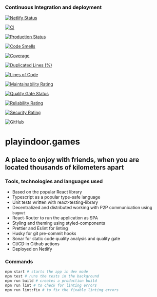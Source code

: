 ### Continuous Integration and deployment

[![Netlify Status](https://api.netlify.com/api/v1/badges/767f5835-23d6-49bb-b9ea-128c3bafde3f/deploy-status)](https://app.netlify.com/sites/playindoor.games/deploys)

[![CI](https://github.com/tanayseven/playindoor.games/workflows/CI/badge.svg)](https://github.com/tanayseven/playindoor.games/actions)

[![Production Status](https://img.shields.io/website?down_color=red&down_message=Production%20is%20Down&up_color=green&up_message=Production%20is%20Up&url=https%3A%2F%2Fplayindoor-games.netlify.app%2F)](https://playindoor-games.netlify.app/#/)

[![Code Smells](https://sonarcloud.io/api/project_badges/measure?project=tanayseven_playindoor.games&metric=code_smells)](https://sonarcloud.io/dashboard?id=tanayseven_playindoor.games)

[![Coverage](https://sonarcloud.io/api/project_badges/measure?project=tanayseven_playindoor.games&metric=coverage)](https://sonarcloud.io/dashboard?id=tanayseven_playindoor.games)

[![Duplicated Lines (%)](https://sonarcloud.io/api/project_badges/measure?project=tanayseven_playindoor.games&metric=duplicated_lines_density)](https://sonarcloud.io/dashboard?id=tanayseven_playindoor.games)

[![Lines of Code](https://sonarcloud.io/api/project_badges/measure?project=tanayseven_playindoor.games&metric=ncloc)](https://sonarcloud.io/dashboard?id=tanayseven_playindoor.games)

[![Maintainability Rating](https://sonarcloud.io/api/project_badges/measure?project=tanayseven_playindoor.games&metric=sqale_rating)](https://sonarcloud.io/dashboard?id=tanayseven_playindoor.games)

[![Quality Gate Status](https://sonarcloud.io/api/project_badges/measure?project=tanayseven_playindoor.games&metric=alert_status)](https://sonarcloud.io/dashboard?id=tanayseven_playindoor.games)

[![Reliability Rating](https://sonarcloud.io/api/project_badges/measure?project=tanayseven_playindoor.games&metric=reliability_rating)](https://sonarcloud.io/dashboard?id=tanayseven_playindoor.games)

[![Security Rating](https://sonarcloud.io/api/project_badges/measure?project=tanayseven_playindoor.games&metric=security_rating)](https://sonarcloud.io/dashboard?id=tanayseven_playindoor.games)

![GitHub](https://img.shields.io/github/license/tanayseven/playindoor.games?style=plastic)


# playindoor.games

## A place to enjoy with friends, when you are located thousands of kilometers apart

### Tools, technologies and languages used

- Based on the popular React library
- Typescript as a popular type-safe language
- Unit tests written with react-testing-library
- Decentralized and distributed working with P2P communication using `bugout`
- React-Router to run the application as SPA
- Styling and theming using styled-components
- Prettier and Eslint for linting
- Husky for git pre-commit hooks
- Sonar for static code quality analysis and quality gate
- CI/CD in Github actions
- Deployed on Netlify

### Commands
```bash
npm start # starts the app in dev mode
npm test # runs the tests in the background
npm run build # creates a production build
npm run lint # to check for linting errors
npm run lint:fix # to fix the fixable linting errors
```
